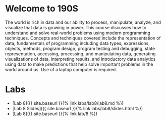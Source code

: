 # Welcome to 190S

The world is rich in data and our ability to process, manipulate, analyze, and visualize that data is growing in power. This course discusses how to understand and solve real-world problems using modern programming techniques. Concepts and techniques covered include the representation of data, fundamentals of programming including data types, expressions, objects, methods, program design, program testing and debugging, state representation, accessing, processing, and manipulating data, generating visualizations of data, interpreting results, and introductory data analytics using data to make predictions that help solve important problems in the world around us. Use of a laptop computer is required.

# Labs

- [Lab 8]({{ site.baseurl }}{% link labs/lab8/lab8.md %})
- [Lab 8 Slides]({{ site.baseurl }}{% link labs/lab8/slides.html %})
- [Lab 8]({{ site.baseurl }}{% link lab/8 %})